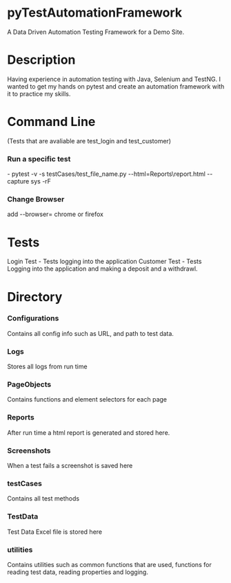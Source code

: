 # pyTestAutomationFramework
A Data Driven Automation Testing Framework for a Demo Site.

<h1>Description</h1>
Having experience in automation testing with Java, Selenium and TestNG. I wanted to get my hands on pytest and create an automation framework with it to practice my skills.


<h1>Command Line</h1>
(Tests that are avaliable are test_login and test_customer)
<h3>Run a specific test</h3> -  pytest -v -s testCases/test_file_name.py --html=Reports\report.html --capture sys -rF

<h3>Change Browser</h3>
add --browser= chrome or firefox


<h1>Tests</h1>
Login Test - Tests logging into the application
Customer Test - Tests Logging into the application and making a deposit and a withdrawl.

<h1>Directory</h1>
<h3>Configurations</h3> Contains all config info such as URL, and path to test data.
<h3>Logs</h3> Stores all logs from run time
<h3>PageObjects</h3> Contains functions and element selectors for each page
<h3>Reports</h3> After run time a html report is generated and stored here.
<h3>Screenshots</h3>When a test fails a screenshot is saved here
<h3>testCases</h3>Contains all test methods
<h3>TestData</h3>Test Data Excel file is stored here
<h3>utilities</h3>Contains utilities such as common functions that are used, functions for reading test data, reading properties and logging.
